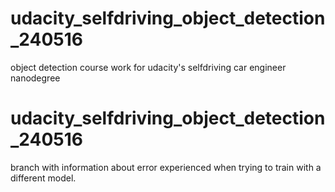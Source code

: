 # udacity_selfdriving_object_detection_240516
object detection course work for udacity's selfdriving car engineer nanodegree 

# udacity_selfdriving_object_detection_240516
branch with information about error experienced when trying to train with a different model.

